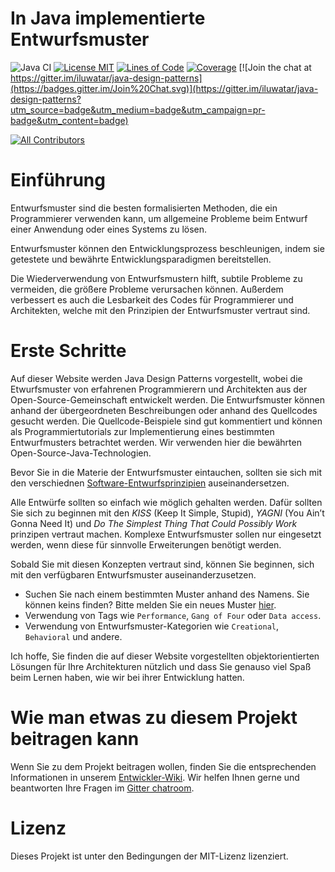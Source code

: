 
# In Java implementierte Entwurfsmuster 

![Java CI](https://github.com/iluwatar/java-design-patterns/workflows/Java%20CI/badge.svg)
[![License MIT](https://img.shields.io/badge/license-MIT-blue.svg)](https://raw.githubusercontent.com/iluwatar/java-design-patterns/master/LICENSE.md)
[![Lines of Code](https://sonarcloud.io/api/project_badges/measure?project=iluwatar_java-design-patterns&metric=ncloc)](https://sonarcloud.io/dashboard?id=iluwatar_java-design-patterns)
[![Coverage](https://sonarcloud.io/api/project_badges/measure?project=iluwatar_java-design-patterns&metric=coverage)](https://sonarcloud.io/dashboard?id=iluwatar_java-design-patterns)
[![Join the chat at https://gitter.im/iluwatar/java-design-patterns](https://badges.gitter.im/Join%20Chat.svg)](https://gitter.im/iluwatar/java-design-patterns?utm_source=badge&utm_medium=badge&utm_campaign=pr-badge&utm_content=badge)
<!-- ALL-CONTRIBUTORS-BADGE:START - Do not remove or modify this section -->
[![All Contributors](https://img.shields.io/badge/all_contributors-182-orange.svg?style=flat-square)](#contributors-)
<!-- ALL-CONTRIBUTORS-BADGE:END -->


# Einführung

Entwurfsmuster sind die besten formalisierten Methoden, die ein Programmierer verwenden kann,
um allgemeine Probleme beim Entwurf einer Anwendung oder eines Systems zu lösen.

Entwurfsmuster können den Entwicklungsprozess beschleunigen, indem sie getestete und bewährte
Entwicklungsparadigmen bereitstellen.

Die Wiederverwendung von Entwurfsmustern hilft, subtile Probleme zu vermeiden, die größere
Probleme verursachen können. 
Außerdem verbessert es auch die Lesbarkeit des Codes für Programmierer und Architekten, 
welche mit den Prinzipien der Entwurfsmuster vertraut sind.

# Erste Schritte

Auf dieser Website werden Java Design Patterns vorgestellt, wobei die Etwurfsmuster von
erfahrenen Programmierern und Architekten aus der Open-Source-Gemeinschaft entwickelt werden.
Die Entwurfsmuster können anhand der übergeordneten Beschreibungen oder anhand des Quellcodes gesucht werden.
Die Quellcode-Beispiele sind gut kommentiert und können als Programmiertutorials zur Implementierung 
eines bestimmten Entwurfmusters betrachtet werden. 
Wir verwenden hier die bewährten Open-Source-Java-Technologien.

Bevor Sie in die Materie der Entwurfsmuster eintauchen, sollten sie sich mit den verschiednen 
[Software-Entwurfsprinzipien](https://java-design-patterns.com/principles/) auseinandersetzen.

Alle Entwürfe sollten so einfach wie möglich gehalten werden. 
Dafür sollten Sie sich zu beginnen mit den _KISS_ (Keep It Simple, Stupid), 
_YAGNI_ (You Ain’t Gonna Need It) und _Do The Simplest Thing That Could Possibly Work_ prinzipen vertraut machen.
Komplexe Entwurfsmuster sollen nur eingesetzt werden, wenn diese für sinnvolle Erweiterungen benötigt werden.

Sobald Sie mit diesen Konzepten vertraut sind, können Sie beginnen, sich mit den verfügbaren Entwurfsmuster auseinanderzusetzen. 

 - Suchen Sie nach einem bestimmten Muster anhand des Namens. 
 Sie können keins finden? Bitte melden Sie ein neues Muster [hier](https://github.com/iluwatar/java-design-patterns/issues).
 - Verwendung von Tags wie `Performance`, `Gang of Four` oder `Data access`.
 - Verwendung von Entwurfsmuster-Kategorien wie `Creational`, `Behavioral` und andere.

Ich hoffe, Sie finden die auf dieser Website vorgestellten objektorientierten Lösungen für Ihre Architekturen nützlich und dass Sie genauso viel Spaß beim Lernen haben, wie wir bei ihrer Entwicklung hatten.

# Wie man etwas zu diesem Projekt beitragen kann

Wenn Sie zu dem Projekt beitragen wollen, finden Sie die entsprechenden Informationen in
unserem [Entwickler-Wiki](https://github.com/iluwatar/java-design-patterns/wiki). 
Wir helfen Ihnen gerne und beantworten Ihre Fragen im [Gitter chatroom](https://gitter.im/iluwatar/java-design-patterns).

# Lizenz

Dieses Projekt ist unter den Bedingungen der MIT-Lizenz lizenziert.
